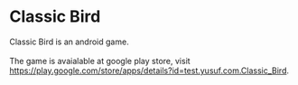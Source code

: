 # Classic Bird
Classic Bird is an android game.</br></br>
The game is avaialable at google play store, visit https://play.google.com/store/apps/details?id=test.yusuf.com.Classic_Bird.
